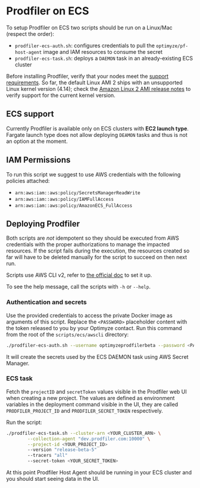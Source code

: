 # Prodfiler on ECS

To setup Prodfiler on ECS two scripts should be run on a Linux/Mac (respect the order):
* `prodfiler-ecs-auth.sh`: configures credentials to pull the `optimyze/pf-host-agent` image
and IAM resources to consume the secret
* `prodfiler-ecs-task.sh`: deploys a `DAEMON` task in an already-existing ECS cluster

Before installing Prodfiler, verify that your nodes meet the [support requirements](README.md#supported-platforms).
So far, the default Linux AMI 2 ships with an unsupported Linux kernel version (4.14); check the
[Amazon Linux 2 AMI release notes](https://aws.amazon.com/amazon-linux-2/release-notes/) to verify 
support for the current kernel version.  

## ECS support

Currently Prodfiler is available only on ECS clusters with **EC2 launch type**.
Fargate launch type does not allow deploying `DEAMON` tasks and thus is not an option at the moment.

## IAM Permissions

To run this script we suggest to use AWS credentials with the following policies attached:   

* `arn:aws:iam::aws:policy/SecretsManagerReadWrite`
* `arn:aws:iam::aws:policy/IAMFullAccess`
* `arn:aws:iam::aws:policy/AmazonECS_FullAccess`

## Deploying Prodfiler 

Both scripts are _not_ idempotent so they should be executed from AWS credentials 
with the proper authorizations to manage the impacted resources. If the script fails during the execution,
the resources created so far will have to be deleted manually for the script to succeed on then next run.

Scripts use AWS CLI v2, refer to [the official doc](https://docs.aws.amazon.com/cli/latest/userguide/install-cliv2.html)
to set it up. 

To see the help message, call the scripts with `-h` or `--help`.

### Authentication and secrets

Use the provided credentials to access the private Docker image as arguments of this script.
Replace the `<PASSWORD>` placeholder content with the token released to you by your Optimyze contact.
Run this command from the root of the `scripts/ecs/awscli` directory:

```bash
./prodfiler-ecs-auth.sh --username optimyzeprodfilerbeta --password <PASSWORD>
```

It will create the secrets used by the ECS DAEMON task using AWS Secret Manager.

### ECS task

Fetch the `projectID` and `secretToken` values visible in the Prodfiler web UI
when creating a new project.
The values are defined as environment variables in the deployment command visible in the UI,
they are called `PRODFILER_PROJECT_ID` and `PRODFILER_SECRET_TOKEN` respectively.

Run the script:

```bash
./prodfiler-ecs-task.sh --cluster-arn <YOUR_CLUSTER_ARN> \
        --collection-agent "dev.prodfiler.com:10000" \
        --project-id <YOUR_PROJECT_ID>
        --version "release-beta-5"
        --tracers "all"
        --secret-token <YOUR_SECRET_TOKEN>
```
At this point Prodfiler Host Agent should be running in your ECS cluster and you should start seeing data in the UI.
